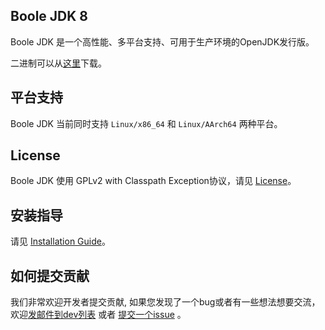 ## Boole JDK 8

Boole JDK 是一个高性能、多平台支持、可用于生产环境的OpenJDK发行版。

二进制可以从[这里](https://gitee.com/openeuler/boolejdk-8/releases)下载。

## 平台支持

Boole JDK 当前同时支持 `Linux/x86_64` 和 `Linux/AArch64` 两种平台。

## License

Boole JDK 使用 GPLv2 with Classpath Exception协议，请见 [License](https://gitee.com/openeuler/boolejdk-8/blob/master/LICENSE)。

## 安装指导

请见 [Installation Guide](https://gitee.com/openeuler/boolejdk-8/wikis/Boole%20JDK%208%20安装指南?sort_id=2476266)。

## 如何提交贡献

我们非常欢迎开发者提交贡献, 如果您发现了一个bug或者有一些想法想要交流，欢迎[发邮件到dev列表](https://openeuler.org/zh/community/mails.html) 或者 [提交一个issue](https://gitee.com/openeuler/boolejdk-8/issues) 。
